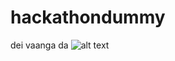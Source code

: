 # hackathondummy
dei vaanga da
![alt text](https://www.howtogeek.com/wp-content/uploads/2021/01/windows_hello_hero_2.jpg?width=1198&trim=1,1&bg-color=000&pad=1,1)
